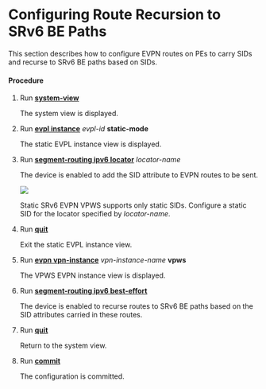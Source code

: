 Configuring Route Recursion to SRv6 BE Paths
============================================

This section describes how to configure EVPN routes on PEs to carry SIDs and recurse to SRv6 BE paths based on SIDs.

#### Procedure

1. Run [**system-view**](cmdqueryname=system-view)
   
   
   
   The system view is displayed.
2. Run [**evpl instance**](cmdqueryname=evpl+instance) *evpl-id* **static-mode**
   
   
   
   The static EVPL instance view is displayed.
3. Run [**segment-routing ipv6 locator**](cmdqueryname=segment-routing+ipv6+locator) *locator-name*
   
   
   
   The device is enabled to add the SID attribute to EVPN routes to be sent.
   
   
   
   ![](../../../../public_sys-resources/note_3.0-en-us.png) 
   
   Static SRv6 EVPN VPWS supports only static SIDs. Configure a static SID for the locator specified by *locator-name*.
4. Run [**quit**](cmdqueryname=quit)
   
   
   
   Exit the static EVPL instance view.
5. Run [**evpn vpn-instance**](cmdqueryname=evpn+vpn-instance) *vpn-instance-name* **vpws**
   
   
   
   The VPWS EVPN instance view is displayed.
6. Run [**segment-routing ipv6 best-effort**](cmdqueryname=segment-routing+ipv6+best-effort)
   
   
   
   The device is enabled to recurse routes to SRv6 BE paths based on the SID attributes carried in these routes.
7. Run [**quit**](cmdqueryname=quit)
   
   
   
   Return to the system view.
8. Run [**commit**](cmdqueryname=commit)
   
   
   
   The configuration is committed.